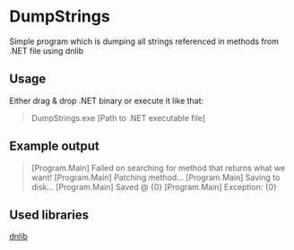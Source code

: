 # DumpStrings
Simple program which is dumping all strings referenced in methods from .NET file using dnlib

## Usage
Either drag & drop .NET binary or execute it like that:
>DumpStrings.exe [Path to .NET executable file]

## Example output
>[Program.Main] Failed on searching for method that returns what we want!
>[Program.Main] Patching method...
>[Program.Main] Saving to disk...
>[Program.Main] Saved @ {0}
>[Program.Main] Exception: {0}

## Used libraries
[dnlib](https://github.com/0xd4d/dnlib)
